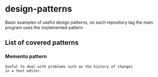 # design-patterns
Basic examples of useful design patterns, on each repository tag the main program
uses the implemented pattern.

## List of covered patterns

### Memento pattern
    Useful to deal with problems such as the history of changes
    in a text editor.
